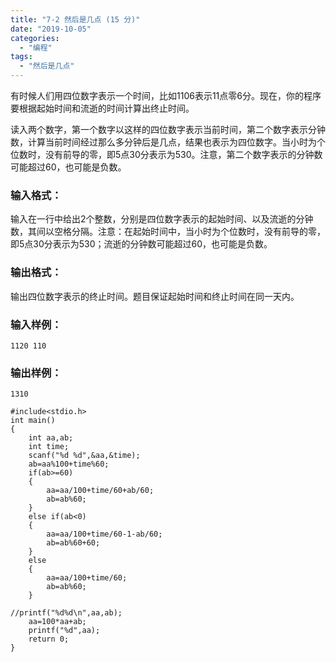```yaml
---
title: "7-2 然后是几点 (15 分)"
date: "2019-10-05"
categories: 
  - "编程"
tags: 
  - "然后是几点"
---
```


有时候人们用四位数字表示一个时间，比如1106表示11点零6分。现在，你的程序要根据起始时间和流逝的时间计算出终止时间。

读入两个数字，第一个数字以这样的四位数字表示当前时间，第二个数字表示分钟数，计算当前时间经过那么多分钟后是几点，结果也表示为四位数字。当小时为个位数时，没有前导的零，即5点30分表示为530。注意，第二个数字表示的分钟数可能超过60，也可能是负数。

### 输入格式：

输入在一行中给出2个整数，分别是四位数字表示的起始时间、以及流逝的分钟数，其间以空格分隔。注意：在起始时间中，当小时为个位数时，没有前导的零，即5点30分表示为530；流逝的分钟数可能超过60，也可能是负数。

### 输出格式：

输出四位数字表示的终止时间。题目保证起始时间和终止时间在同一天内。

### 输入样例：

```
1120 110
```

### 输出样例：

```
1310
```

```
#include<stdio.h>
int main()
{
	int aa,ab;
	int time;
	scanf("%d %d",&aa,&time);
	ab=aa%100+time%60;
	if(ab>=60)
	{
		aa=aa/100+time/60+ab/60;
		ab=ab%60;
	}
	else if(ab<0)
	{
		aa=aa/100+time/60-1-ab/60;
		ab=ab%60+60;
	}
	else
	{
		aa=aa/100+time/60;
		ab=ab%60;
	}

//printf("%d%d\n",aa,ab);
	aa=100*aa+ab;
	printf("%d",aa);
	return 0;
}
```
